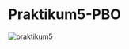 # Praktikum5-PBO
![praktikum5](https://user-images.githubusercontent.com/115930300/204042746-c86c66ce-364d-4c29-81a3-deecacbbb38d.png)
